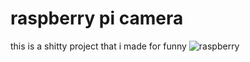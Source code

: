 # raspberry pi camera

this is a shitty project that i made for funny 
![raspberry](https://media.discordapp.net/attachments/820472030474272769/826940088519753778/Captura_de_Pantalla_2021-03-31_a_las_16.04.27.png?width=274&height=938)